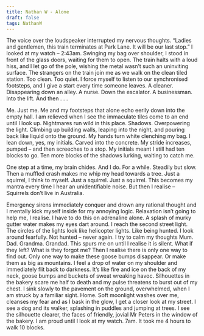 ```yaml
---
title: Nathan W - Alone
draft: false
tags: NathanW
---
```


The voice over the loudspeaker interrupted my nervous thoughts. “Ladies and gentlemen, this train terminates at Park Lane. It will be our last stop.” I looked at my watch – 2:43am. Swinging my bag over shoulder, I stood in front of the glass doors, waiting for them to open. The train halts with a loud hiss, and I let go of the pole, wishing the metal wasn’t such an uninviting surface. The strangers on the train join me as we walk on the clean tiled station. Too clean. Too quiet. I force myself to listen to our synchronised footsteps, and I give a start every time someone leaves. A cleaner. Disappearing down an alley. A nurse. Down the escalator. A businessman. Into the lift. And then . . .

Me. Just me. Me and my footsteps that alone echo eerily down into the empty hall. I am relieved when I see the immaculate tiles come to an end until I look up. Nightmares run wild in this place. Shadows. Overpowering the light. Climbing up building walls, leaping into the night, and pouring back like liquid onto the ground. My hands turn white clenching my bag. I lean down, yes, my initials. Carved into the concrete. My stride increases, pumped – and then screeches to a stop. My initials meant I still had ten blocks to go. Ten more blocks of the shadows lurking, waiting to catch me.

One step at a time, my brain chides. And I do. For a while. Steadily but slow. Then a muffled crash makes me whip my head towards a tree. Just a squirrel, I think to myself. Just a squirrel. Just a squirrel. This becomes my mantra every time I hear an unidentifiable noise. But then I realise – Squirrels don’t live in Australia.

Emergency sirens immediately conquer and drown any rational thought and I mentally kick myself inside for my annoying logic. Relaxation isn’t going to help me, I realise.  I have to do this on adrenaline alone. A splash of murky gutter water makes my eyes dart around. I reach the second street light. The circles of the lights look like helicopter lights. Like being hunted. I look around fearfully. Not hunted – never again. I try to calm my thoughts Mum. Dad. Grandma. Grandad. This spurs me on until I realise it is silent. What if they left? What is they forgot me? Then I realise there is only one way to find out. Only one way to make these goose bumps disappear. Or make them as big as mountains. I feel a drop of water on my shoulder and immediately flit back to darkness. It’s like fire and ice on the back of my neck, goose bumps and buckets of sweat wreaking havoc. Silhouettes in the bakery scare me half to death and my pulse threatens to burst out of my chest. I sink slowly to the pavement on the ground, overwhelmed, when I am struck by a familiar sight. Home. Soft moonlight washes over me, cleanses my fear and as I bask in the glow, I get a closer look at my street. I see a dog and its walker, splashing in puddles and jumping at trees. I see the silhouette clearer, the faces of friendly, jovial Mr Peters in the window of the bakery. I am proud until I look at my watch. 7am. It took me 4 hours to walk 10 blocks.
